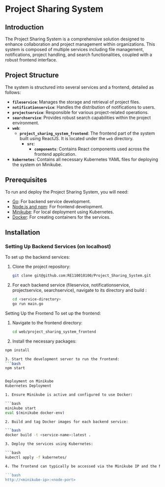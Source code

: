 # Project Sharing System

## Introduction
The Project Sharing System is a comprehensive solution designed to enhance collaboration and project management within organizations. This system is composed of multiple services including file management, notifications, project handling, and search functionalities, coupled with a robust frontend interface.

## Project Structure
The system is structured into several services and a frontend, detailed as follows:
- **`fileservice`**: Manages the storage and retrieval of project files.
- **`notificationservice`**: Handles the distribution of notifications to users.
- **`projectservice`**: Responsible for various project-related operations.
- **`searchservice`**: Provides robust search capabilities within the project environment.
- **`web`**:
  - **`project_sharing_system_frontend`**: The frontend part of the system built using ReactJS. It is located under the `web` directory.
    - **`src`**:
      - **`components`**: Contains React components used across the frontend application.
- **`kubernetes`**: Contains all necessary Kubernetes YAML files for deploying the system on Minikube.

## Prerequisites
To run and deploy the Project Sharing System, you will need:
- [Go](https://golang.org/doc/install): For backend service development.
- [Node.js and npm](https://nodejs.org/en/download/): For frontend development.
- [Minikube](https://minikube.sigs.k8s.io/docs/start/): For local deployment using Kubernetes.
- [Docker](https://docs.docker.com/get-docker/): For creating containers for the services.

## Installation

### Setting Up Backend Services (on localhost)
To set up the backend services:
1. Clone the project repository:
   ```bash
   git clone git@github.com:RE110010100/Project_Sharing_System.git

2. For each backend service (fileservice, notificationservice, projectservice, searchservice), navigate to its directory and build :
   ```bash
   cd <service-directory>
   go run main.go


Setting Up the Frontend
To set up the frontend:

1. Navigate to the frontend directory:
   ```bash
   cd web/project_sharing_system_frontend

2. Install the necessary packages:
  ```bash
  npm install

3. Start the development server to run the frontend:
  ```bash
  npm start


Deployment on Minikube
Kubernetes Deployment

1. Ensure Minikube is active and configured to use Docker:

  ```bash
  minikube start
  eval $(minikube docker-env)

2. Build and tag Docker images for each backend service:

  ```bash
  docker build -t <service-name>:latest .

3. Deploy the services using Kubernetes:

  ```bash
  kubectl apply -f kubernetes/

4. The frontend can typically be accessed via the Minikube IP and the NodePort specified in the service's Kubernetes configuration:

  ```bash
  http://<minikube-ip>:<node-port>




